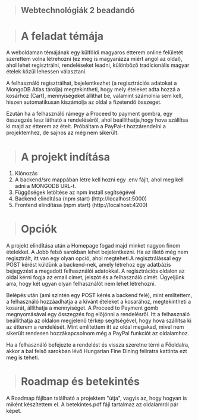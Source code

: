 >## Webtechnológiák 2 beadandó

># A feladat témája

A weboldaman témájának egy külföldi magyaros étterem online felületét szerettem volna létrehozni (ez meg is magyarázza miért angol az oldal), ahol lehet regisztrálni, rendeléseket leadni, különbőző tradícionális magyar ételek közül lehessen választani.

A felhasználó regisztrálhat, bejelentkezhet (a regisztrációs adatokat a MongoDB Atlas tárolja) megtekintheti, hogy mely ételeket adta hozzá a kosárhoz (Cart), mennyiségeket állíthat be, valamint számolnia sem kell, hiszen automatikusan kiszámolja az oldal a fizetendő összeget.

Ezután ha a felhasználó rámegy a Proceed to payment gombra, egy összegzés lesz látható a rendeléséről, ahol beállíthatja,hogy hova szállítsa ki majd az étterem az ételt. Próbáltam a PayPal-t hozzárendelni a projektemhez, de sajnos az még nem sikerült.

># A projekt indítása

1. Klónozás
2. A backend/src mappában létre kell hozni egy .env fájlt, ahol meg kell adni a MONGODB URL-t.
3. Függöségek letöltése az npm install segítségével
4. Backend elindítása (npm start) (http://localhost:5000)
5. Frontend elindítása (npm start) (http://localhost:4200)

># Opciók

A projekt elindítása után a Homepage fogad majd minket nagyon finom ételekkel. A Jobb felső sarokban lehet bejelentkezni. Ha az illető még nem regisztrált, itt van egy olyan opció, ahol megteheti.A regisztrálással egy POST kérést küldünk a backend-nek, amely létrehoz egy adatbázis bejegyzést a megadott felhasználói adatokkal. A regisztrációs oldalon az oldal kérni fogja az email címet, jelszót és a felhasználó címét. Ügyeljünk arra, hogy két ugyan olyan felhasználót nem lehet létrehozni.

Belépés után (ami szintén egy POST kérés a backend felé), mint említettem, a felhasználó hozzáadhatja a a kívánt ételeket a kosarához, megtekintheti a kosarát, állíthatja a mennyiséget. A Proceed to Payment gomb megnyomásával egy összegzés fog előjönni a rendelésről. Itt a felhasználó beállíthatja az oldalon megjelenő térkép segítségével, hogy hova szállítsa ki az étterem a rendelését. Mint említettem itt az oldal megakad, mivel nem sikerült rendesen hozzákapcsolnom még a PayPal funkciót az oldalamhoz.

Ha a felhasználó befejezte a rendelést és vissza szeretne térni a Főoldalra, akkor a bal felső sarokban lévő Hungarian Fine Dining feliratra kattinta ezt meg is teheti.

># Roadmap és betekintés

A Roadmap fájlban található a projektem "útja", vagyis az, hogy hogyan is miként készítettem el. A betekintes.pdf fájl tartalmaz az oldalamról pár képet.

